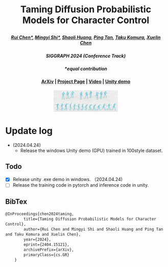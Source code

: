  # <p align="center"> Taming Diffusion Probabilistic Models for Character Control </p>

 #####  <p align="center"> [Rui Chen*](https://aruichen.github.io/), [Mingyi Shi*](https://rubbly.cn/), [Shaoli Huang](https://scholar.google.com/citations?user=o31BPFsAAAAJ&hl=en), [Ping Tan](https://ece.hkust.edu.hk/pingtan), [Taku Komura](https://scholar.google.com.hk/citations?user=TApLOhkAAAAJ&hl=en), [Xuelin Chen](https://xuelin-chen.github.io/)</p>
 ##### <p align="center"> SIGGRAPH 2024 (Conference Track)
 ##### <p align="center"> *equal contribution
 
#### <p align="center">[ArXiv](https://arxiv.org/abs/2404.15121) | [Project Page](https://aiganimation.github.io/CAMDM/) | [Video](https://www.youtube.com/watch?v=rUAez9tytAA) | [Unity demo](https://drive.google.com/file/d/1NYXP-fbEegErfaIgtHXvvrrfLXUSqYXg/view?usp=sharing)</p>

<p align="center">
  <img width="40%" src="assets/camdm.png"/>
</p>

# Update log
- (2024.04.24) 
  - Release the windows Unity demo (GPU) trained in 100style dataset.

## Todo
- [x] Release unity .exe demo in windows. （2024.04.24)
- [ ] Release the training code in pytorch and inference code in unity.

## BibTex
```
@InProceedings{chen2024taming,
        title={Taming Diffusion Probabilistic Models for Character Control},
        author={Rui Chen and Mingyi Shi and Shaoli Huang and Ping Tan and Taku Komura and Xuelin Chen},
        year={2024},
        eprint={2404.15121},
        archivePrefix={arXiv},
        primaryClass={cs.GR}
    }
```
